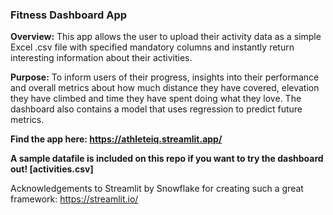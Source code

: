 ### Fitness Dashboard App

__Overview:__ This app allows the user to upload their activity data as a simple Excel .csv file with specified mandatory columns and instantly return interesting information about their activities.

__Purpose:__ To inform users of their progress, insights into their performance and overall metrics about how much distance they have covered, elevation they have climbed and time they have spent doing what they love. The dashboard also contains a model that uses regression to predict future metrics.

__Find the app here: https://athleteiq.streamlit.app/__

__A sample datafile is included on this repo if you want to try the dashboard out! [activities.csv]__

Acknowledgements to Streamlit by Snowflake for creating such a great framework: https://streamlit.io/
